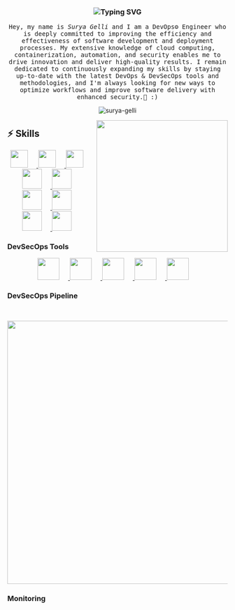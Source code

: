 <!-- <p align="left"> <img src="https://komarev.com/ghpvc/?username=surya-gelli&label=Profile%20views&color=0e75b6&style=flat" alt="surya-gelli" /> </p>

<h1 align="center">Hi , I'm Surya <img src="https://media.giphy.com/media/hvRJCLFzcasrR4ia7z/giphy.gif" width="35"></h1>
 -->

<h3 align="center" <a href="https://git.io/typing-svg"><img src="https://readme-typing-svg.demolab.com?font=monoscope&weight=500&size=30&duration=3000&pause=800&center=true&vCenter=true&width=435&lines=Hi+there%2C+I'm+Surya+Gelli%3B+I+hope+you're+doing+well%3B+Enjoy+your+time%3A)" alt="Typing SVG" /></a></h3>
 
<p align="center" >
  <samp>
    Hey, my name is <em>Surya Gelli</em> and I am a DevOps⚙️ Engineer who is deeply committed to improving the efficiency and effectiveness of software development and deployment processes. My extensive knowledge of cloud computing, containerization, automation, and security enables me to drive innovation and deliver high-quality results. I remain dedicated to continuously expanding my skills by staying up-to-date with the latest DevOps & DevSecOps tools and methodologies, and I'm always looking for new ways to optimize workflows and improve software delivery with enhanced security.🤖 :)
  </samp>
  <br/>
</p>

<p align="center"><img align="center" src="https://github-readme-streak-stats.herokuapp.com/?user=surya-gelli&theme=algolia" alt="surya-gelli" /></p>

<img align='right' src="https://media.giphy.com/media/jRf5fsn8G6YaogAWxn/giphy.gif" width="300">

## :zap: Skills

<p align="center">
  <a href="https://www.linux.org/" target="_blank">
    <img src="https://cdn.jsdelivr.net/gh/devicons/devicon/icons/linux/linux-original.svg" height="40" style="margin-right: 20px;" />
  </a>
  <a href="https://aws.amazon.com/" target="_blank">
    <img src="https://cdn.jsdelivr.net/gh/devicons/devicon/icons/aws/aws-original.svg" height="40" style="margin-right: 20px;" />
  </a>
  <a href="https://azure.microsoft.com/" target="_blank">
    <img src="https://cdn.jsdelivr.net/gh/devicons/devicon/icons/azure/azure-original.svg" height="40" style="margin-right: 20px;" />
  </a>
  <a href="https://www.docker.com/" target="_blank">
    <img src="https://cdn.jsdelivr.net/gh/devicons/devicon/icons/docker/docker-original.svg" height="45" style="margin-right: 20px;" />
  </a>
  <a href="https://www.terraform.io/" target="_blank">
    <img src="https://cdn.jsdelivr.net/gh/devicons/devicon/icons/terraform/terraform-original.svg" height="45" style="margin-right: 20px;" />
  </a>
  <a href="https://www.jenkins.io/" target="_blank">
    <img src="https://cdn.jsdelivr.net/gh/devicons/devicon/icons/jenkins/jenkins-original.svg" height="45" style="margin-right: 20px;" />
  </a>
  <a href="https://www.ansible.com/" target="_blank">
    <img src="https://cdn.jsdelivr.net/gh/devicons/devicon/icons/ansible/ansible-original.svg" height="45" style="margin-right: 20px;" />
  </a>
  <a href="https://pages.github.com/?(null)" target="_blank">
    <img src="https://media.giphy.com/media/kH1DBkPNyZPOk0BxrM/giphy.gif" width="45" style="margin-right: 20px;" />
  </a>
  <a href="https://code.visualstudio.com/" target="_blank">
    <img src="https://cdn.jsdelivr.net/gh/devicons/devicon/icons/vscode/vscode-original.svg" height="45" style="margin-right: 20px;" />
  </a>
</p>

### DevSecOps Tools

<p align="center">
  <a href="https://www.sonarqube.org/" target="_blank">
    <img src="https://upload.wikimedia.org/wikipedia/commons/4/43/SonarQube_Logo.png" height="50" style="margin-right: 20px;" />
  </a>
  <a href="https://www.checkmarx.com/" target="_blank">
    <img src="https://www.checkmarx.com/wp-content/uploads/2020/04/Checkmarx-logo.png" height="50" style="margin-right: 20px;" />
  </a>
  <a href="https://www.blackducksoftware.com/" target="_blank">
    <img src="https://www.blackducksoftware.com/sites/all/themes/blackduck/images/blackduck-logo.svg" height="50" style="margin-right: 20px;" />
  </a>
  <a href="https://www.snyk.io/" target="_blank">
    <img src="https://upload.wikimedia.org/wikipedia/commons/e/ec/Snyk_logo.svg" height="50" style="margin-right: 20px;" />
  </a>
  <a href="https://www.owasp.org/" target="_blank">
    <img src="https://upload.wikimedia.org/wikipedia/commons/e/e5/Owasp_logo.svg" height="50" style="margin-right: 20px;" />
  </a>
</p>

### DevSecOps Pipeline

<p align="center">
  <img src="https://www.devsecops.org/wp-content/uploads/2019/06/DevSecOps_pipeline.png" width="600" style="margin-top: 30px;" />
</p>

### Monitoring

<p align="center">
 
